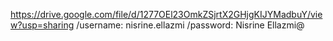 https://drive.google.com/file/d/1277OEl23OmkZSjrtX2GHjgKIJYMadbuY/view?usp=sharing     /username: nisrine.ellazmi    /password: Nisrine Ellazmi@
